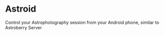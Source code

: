 # Astroid
Control your Astrophotography session from your Android phone, similar to Astroberry Server
